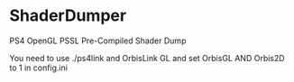 # ShaderDumper
PS4 OpenGL PSSL Pre-Compiled Shader Dump

You need to use ./ps4link and OrbisLink GL and set OrbisGL AND Orbis2D to 1 in config.ini
